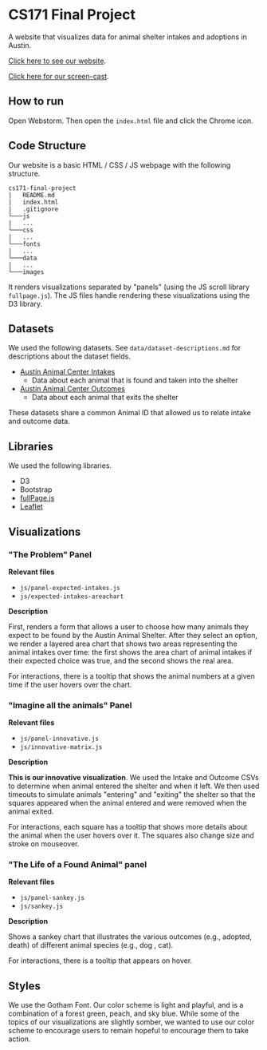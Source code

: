 # CS171 Final Project

A website that visualizes data for animal shelter intakes and adoptions in Austin.

[Click here to see our website](https://abdellgautier.github.io/cs171-final-project/).

[Click here for our screen-cast](https://drive.google.com/file/d/1vgGlNVm8901YswyzCwIPvs1vzwh69BeW/view?usp=sharing).

## How to run

Open Webstorm. Then open the `index.html` file and click the Chrome icon.

## Code Structure

Our website is a basic HTML / CSS / JS webpage with the following structure.
```
cs171-final-project
|   README.md
|   index.html
|   .gitignore
└───js
|   ...
└───css
|   ...
└───fonts
|   ...
└───data
|   ...
└───images
```

It renders visualizations separated by "panels" (using the JS scroll library `fullpage.js`). The JS files handle
rendering these visualizations using the D3 library.

## Datasets

We used the following datasets. See `data/dataset-descriptions.md` for descriptions about the dataset
fields.

- [Austin Animal Center Intakes](https://data.austintexas.gov/Health-and-Community-Services/Austin-Animal-Center-Intakes/wter-evkm)
  - Data about each animal that is found and taken into the shelter
- [Austin Animal Center Outcomes](https://data.austintexas.gov/Health-and-Community-Services/Austin-Animal-Center-Outcomes/9t4d-g238)
  - Data about each animal that exits the shelter

These datasets share a common Animal ID that allowed us to relate intake and outcome data. 

## Libraries

We used the following libraries.
- D3
- Bootstrap
- [fullPage.js](https://alvarotrigo.com/fullPage/docs/)
- [Leaflet](https://github.com/Leaflet/Leaflet)

## Visualizations

### "The Problem" Panel

**Relevant files**
- `js/panel-expected-intakes.js`
- `js/expected-intakes-areachart`

**Description**

First, renders a form that allows a user to choose how many animals they expect to be found
by the Austin Animal Shelter. After they select an option, we render a layered area chart that shows
two areas representing the animal intakes over time: the first shows the area chart of animal intakes
if their expected choice was true, and the second shows the real area.

For interactions, there is a tooltip that shows the animal numbers at a given time if the user
hovers over the chart.

### "Imagine all the animals" Panel

**Relevant files**
- `js/panel-innovative.js`
- `js/innovative-matrix.js`

**Description**

**This is our innovative visualization**. We used the Intake and Outcome CSVs to determine when animal entered the 
shelter and when it left. We then used timeouts to simulate animals "entering" and "exiting" the shelter so that the
squares appeared when the animal entered and were removed when the animal exited.

For interactions, each square has a tooltip that shows more details about the animal when the user hovers over it. The squares
also change size and stroke on mouseover.

### "The Life of a Found Animal" panel

**Relevant files**
- `js/panel-sankey.js`
- `js/sankey.js`

**Description**

Shows a sankey chart that illustrates the various outcomes (e.g., adopted, death) of different animal species (e.g., dog
, cat).

For interactions, there is a tooltip that appears on hover.

## Styles

We use the Gotham Font. Our color scheme is light and playful, and is a combination of
a forest green, peach, and sky blue. While some of the topics of our visualizations are
slightly somber, we wanted to use our color scheme to encourage users to remain
hopeful to encourage them to take action.

